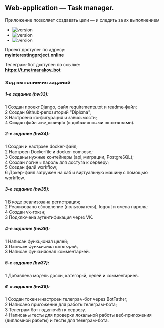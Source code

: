 <h2>Web-application — Task manager.</h2>

Приложение позволяет создавать цели — и следить за их выполнением

* ![version](https://img.shields.io/badge/Python-v3.10.6-informational/?style=for-the-badge&logo=Python)
* ![version](https://img.shields.io/badge/Django-v4.0.1-informational/?style=for-the-badge&logo=Django)
* ![version](https://img.shields.io/badge/Postgresql-v15.1-informational/?style=for-the-badge&logo=Postgresql)

Проект доступен по адресу:<br />
**myinterestingproject.online**

Телеграм-бот доступен по ссылке:<br />
**https://t.me/mariakov_bot**

<h3>Ход выполнения заданий</h3>

<h5>1-е задание (hw33):</h5>
1 Создан проект Django, файл requirements.txt и readme-файл; <br />
2 Создан Github-репозиторий "Diploma";<br />
3 Настроена конфигурация и зависимости;<br />
4 Создан файл .env_example (с добавленными константами). <br />

<h5>2-e задание (hw34):</h5>
1 Создан и настроен docker-файл;<br />
2 Настроен Dockerfile и docker-compose;<br />
3 Созданы нужные контейнеры (api, миграции, PostgreSQL);<br />
4 Создан логин и пароль для доступа к серверу;<br />
5 Создан фалй workflow;<br />
6 Докер-файл загружен на хаб и виртуальную машину с помощью workflow.

<h5>3-e задание (hw35):</h5>
1 В коде реализована регистрация;<br />
2 Реализовано обновление (пользователя), logout и смена пароля;<br />
4 Создан vk-токен;<br />
3 Подключена аутентификация через VK.
<h5>4-e задание (hw36):</h5>
1 Написан функционал целей;<br />
2 Написан функционал категорий;<br />
3 Написан функцияонал комментарией.<br />
<h5>5-e задание (hw37):</h5>
1 Добавлена модель доски, категорий, целей и комментариев.
<h5>6-e задание (hw38):</h5>
1 Создан токен и настроен телеграм-бот через BotFather;<br />
2 Написано приложение для работы телеграм-бота;<br />
3 Телеграм бот подключён к серверу.<br />
4 Написаны тесты для проверки локальной работы веб-приложения (дипломной работы) и тесты для телеграм-бота.












